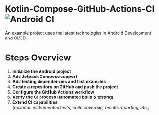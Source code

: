 
# Kotlin-Compose-GitHub-Actions-CI ![Android CI](https://github.com/vectorqi/Kotlin-Compose-GitHub-Actions-CI/actions/workflows/android-ci.yml/badge.svg)
An example project uses the latest technologies in Android Development and CI/CD.

# Steps Overview
1. **Initialize the Android project**
2. **Add Jetpack Compose support**
3. **Add testing dependencies and test examples**
4. **Create a repository on GitHub and push the project**
5. **Configure the GitHub Actions workflow**
6. **Verify the CI process (automated build & testing)**
7. **Extend CI capabilities**  
   *(optional: instrumented tests, code coverage, results reporting, etc.)*
